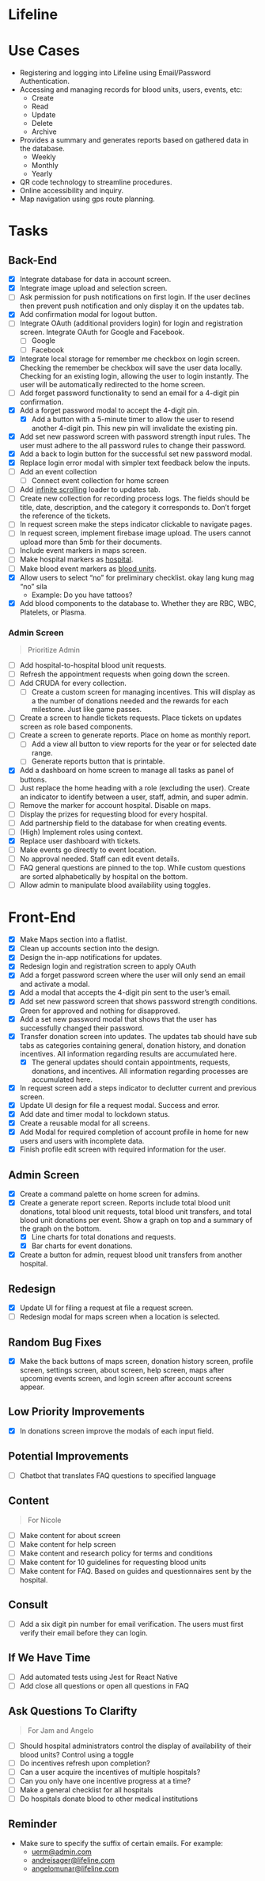 # Lifeline

<!-- Description -->

# Use Cases

- Registering and logging into Lifeline using Email/Password Authentication.
- Accessing and managing records for blood units, users, events, etc:
  - Create
  - Read
  - Update
  - Delete
  - Archive
- Provides a summary and generates reports based on gathered data in the database.
  - Weekly
  - Monthly
  - Yearly
- QR code technology to streamline procedures.
- Online accessibility and inquiry.
- Map navigation using gps route planning.

# Tasks

## Back-End

- [x] Integrate database for data in account screen.
- [x] Integrate image upload and selection screen.
- [ ] Ask permission for push notifications on first login. If the user declines then prevent push notification and only display it on the updates tab.
- [x] Add confirmation modal for logout button.
- [ ] Integrate OAuth (additional providers login) for login and registration screen. Integrate OAuth for Google and Facebook.
  - [ ] Google
  - [ ] Facebook
- [x] Integrate local storage for remember me checkbox on login screen. Checking the remember be checkbox will save the user data locally. Checking for an existing login, allowing the user to login instantly. The user will be automatically redirected to the home screen.
- [ ] Add forget password functionality to send an email for a 4-digit pin confirmation.
- [x] Add a forget password modal to accept the 4-digit pin.
  - [x] Add a button with a 5-minute timer to allow the user to resend another 4-digit pin. This new pin will invalidate the existing pin.
- [x] Add set new password screen with password strength input rules. The user must adhere to the all password rules to change their password.
- [x] Add a back to login button for the successful set new password modal.
- [x] Replace login error modal with simpler text feedback below the inputs.
- [ ] Add an event collection
  - [ ] Connect event collection for home screen
- [ ] Add [infinite scrolling](https://truesparrow.com/blog/infinite-scrolling-in-react-native/) loader to updates tab.
- [ ] Create new collection for recording process logs. The fields should be title, date, description, and the category it corresponds to. Don’t forget the reference of the tickets.
- [ ] In request screen make the steps indicator clickable to navigate pages.
- [ ] In request screen, implement firebase image upload. The users cannot upload more than 5mb for their documents.
- [ ] Include event markers in maps screen.
- [ ] Make hospital markers as [hospital](https://icons.expo.fyi/Index/FontAwesome6/hospital).
- [ ] Make blood event markers as [blood units](https://icons.expo.fyi/Index/Fontisto/blood).
- [x] Allow users to select “no” for preliminary checklist. okay lang kung mag “no” sila
  - Example: Do you have tattoos?
- [x] Add blood components to the database to. Whether they are RBC, WBC, Platelets, or Plasma.

### Admin Screen

> Prioritize Admin

- [ ] Add hospital-to-hospital blood unit requests.
- [ ] Refresh the appointment requests when going down the screen.
- [ ] Add CRUDA for every collection.
  - [ ] Create a custom screen for managing incentives. This will display as a the number of donations needed and the rewards for each milestone. Just like game passes.
- [ ] Create a screen to handle tickets requests. Place tickets on updates screen as role based components.
- [ ] Create a screen to generate reports. Place on home as monthly report.
  - [ ] Add a view all button to view reports for the year or for selected date range.
  - [ ] Generate reports button that is printable.
- [x] Add a dashboard on home screen to manage all tasks as panel of buttons.
- [ ] Just replace the home heading with a role (excluding the user). Create an indicator to identify between a user, staff, admin, and super admin.
- [ ] Remove the marker for account hospital. Disable on maps.
- [ ] Display the prizes for requesting blood for every hospital.
- [ ] Add partnership field to the database for when creating events.
- [ ] (High) Implement roles using context.
- [x] Replace user dashboard with tickets.
- [ ] Make events go directly to event location.
- [ ] No approval needed. Staff can edit event details.
- [ ] FAQ general questions are pinned to the top. While custom questions are sorted alphabetically by hospital on the bottom.
- [ ] Allow admin to manipulate blood availability using toggles.

# Front-End

- [x] Make Maps section into a flatlist.
- [x] Clean up accounts section into the design.
- [x] Design the in-app notifications for updates.
- [x] Redesign login and registration screen to apply OAuth
- [x] Add a forget password screen where the user will only send an email and activate a modal.
- [x] Add a modal that accepts the 4-digit pin sent to the user’s email.
- [x] Add set new password screen that shows password strength conditions. Green for approved and nothing for disapproved.
- [x] Add a set new password modal that shows that the user has successfully changed their password.
- [x] Transfer donation screen into updates. The updates tab should have sub tabs as categories containing general, donation history, and donation incentives. All information regarding results are accumulated here.
  - [x] The general updates should contain appointments, requests, donations, and incentives. All information regarding processes are accumulated here.
- [x] In request screen add a steps indicator to declutter current and previous screen.
- [x] Update UI design for file a request modal. Success and error.
- [x] Add date and timer modal to lockdown status.
- [x] Create a reusable modal for all screens.
- [x] Add Modal for required completion of account profile in home for new users and users with incomplete data.
- [x] Finish profile edit screen with required information for the user.

## Admin Screen

- [x] Create a command palette on home screen for admins.
- [x] Create a generate report screen. Reports include total blood unit donations, total blood unit requests, total blood unit transfers, and total blood unit donations per event. Show a graph on top and a summary of the graph on the bottom.
  - [x] Line charts for total donations and requests.
  - [x] Bar charts for event donations.
- [x] Create a button for admin, request blood unit transfers from another hospital.

## Redesign

- [x] Update UI for filing a request at file a request screen.
- [ ] Redesign modal for maps screen when a location is selected.

## Random Bug Fixes

- [x] Make the back buttons of maps screen, donation history screen, profile screen, settings screen, about screen, help screen, maps after upcoming events screen, and login screen after account screens appear.

## Low Priority Improvements

- [x] In donations screen improve the modals of each input field.

## Potential Improvements

- [ ] Chatbot that translates FAQ questions to specified language

## Content

> For Nicole

- [ ] Make content for about screen
- [ ] Make content for help screen
- [ ] Make content and research policy for terms and conditions
- [ ] Make content for 10 guidelines for requesting blood units
- [ ] Make content for FAQ. Based on guides and questionnaires sent by the hospital.

## Consult

- [ ] Add a six digit pin number for email verification. The users must first verify their email before they can login.

## If We Have Time

- [ ] Add automated tests using Jest for React Native
- [ ] Add close all questions or open all questions in FAQ

## Ask Questions To Clarifty

> For Jam and Angelo

- [ ] Should hospital administrators control the display of availability of their blood units? Control using a toggle
- [ ] Do incentives refresh upon completion?
- [ ] Can a user acquire the incentives of multiple hospitals?
- [ ] Can you only have one incentive progress at a time?
- [ ] Make a general checklist for all hospitals
- [ ] Do hospitals donate blood to other medical institutions

## Reminder

- Make sure to specify the suffix of certain emails. For example:
  - uerm@admin.com
  - andreisager@lifeline.com
  - angelomunar@lifeline.com

